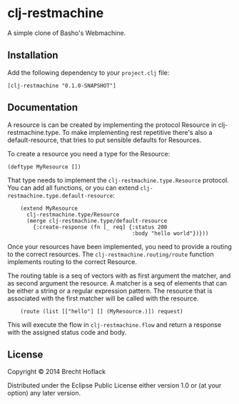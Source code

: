 # clj-restmachine

A simple clone of Basho's Webmachine.

## Installation

Add the following dependency to your `project.clj` file:

    [clj-restmachine "0.1.0-SNAPSHOT"]

## Documentation

A resource is can be created by implementing the protocol Resource in clj-restmachine.type.  To make implementing rest repetitive there's also a default-resource,  that tries to put sensible defaults for Resources.

To create a resource you need a type for the Resource:

    (deftype MyResource [])

That type needs to implement the `clj-restmachine.type.Resource` protocol.  You can add all functions,  or you can extend `clj-restmachine.type.default-resource`:

```
    (extend MyResource
      clj-restmachine.type/Resource
	  (merge clj-restmachine.type/default-resource
	    {:create-response (fn [_ req] {:status 200
                                       :body "hello world"})}))
```

Once your resources have been implemented,  you need to provide a routing to the correct resources.  The `clj-restmachine.routing/route` function implements routing to the correct Resource.

The routing table is a seq of vectors with as first argument the matcher,  and as second argument the resource.  A matcher is a seq of elements that can be either a string or a regular expression pattern.  The resource that is associated with the first matcher will be called with the resource.

```
    (route (list [["hello"] [] (MyResource.)]) request)
```

This will execute the flow in `clj-restmachine.flow` and return a response with the assigned status code and body.
		 

## License

Copyright © 2014 Brecht Hoflack

Distributed under the Eclipse Public License either version 1.0 or (at
your option) any later version.
